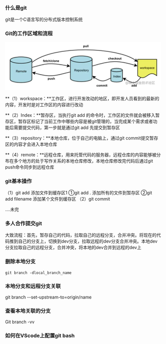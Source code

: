 ### 什么是git
git是一个C语言写的分布式版本控制系统

### Git的工作区域和流程
<img src='./img/Git的工作区域和流程.png'/>

**（1）workspace：**工作区，进行开发改动的地区，即开发人员看到的最新的内容，开发时是对工作区的内容进行改动

**（2）Index：**暂存区，当执行git add 的命令时，工作区的文件就会被移入暂存区，暂存区标记了当前工作中哪些内容是被git管理的，当完成某个需求或者功能后需要提交代码，第一步就是通过git add 先提交到暂存区

**（3）repository：**本地仓库，位于自己的电脑上，通过git commit提交暂存区的内容才会进入本地仓库

**（4）remote：**远程仓库，用来托管代码的服务器，远程仓库的内容能够被分布在多个地方的处于写作关系的本地仓库修改，本地仓库修改完代码后通过git push命令同步到远程仓库

### git基本操作
（1）git add 添加文件到缓存区1
①git add .  添加所有的文件到暂存区
②git add filename 添加某个文件到缓存区
（2）git commit 

....未完

### 多人合作提交git

大致流程：首先，暂存自己的代码，拉取自己的远程分支，合并冲突。将现在的代码推到自己的分支上，切换到dev分支，拉取远程的dev分支合并冲突。本地dev分支拉取自己的远程分支，合并冲突，将本地的dev合并到远程的dev上

### 删除本地分支

    git branch -dlocal_branch_name

### 本地分支和远程分支关联

git branch --set-upstream-to=origin/name

### 查看本地关联的分支

Git branch -vv

### 如何在VScode上配置git bash